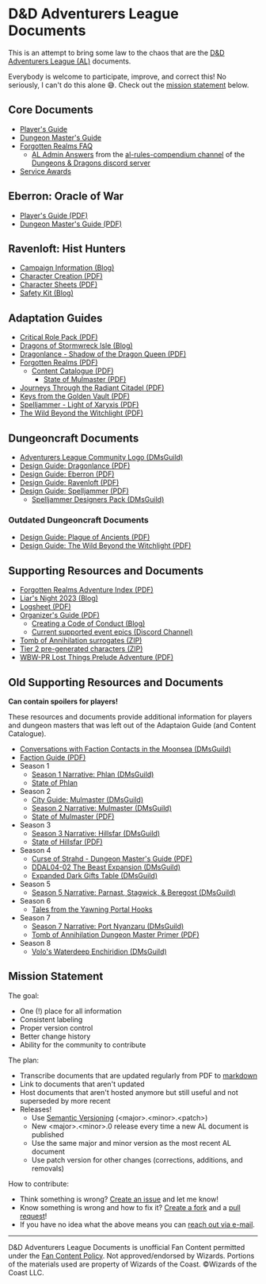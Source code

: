 # D&D Adventurers League Documents

This is an attempt to bring some law to the chaos that are the [D&D Adventurers League (AL)](https://dnd.wizards.com/adventurers-league) documents.

Everybody is welcome to participate, improve, and correct this! No seriously, I can't do this alone 😅. Check out the [mission statement](#mission-statement) below.

## Core Documents

- [Player's Guide](DDAL_Players_Guide.md)
- [Dungeon Master's Guide](DDAL_Dungeon_Masters_Guide.md)
- [Forgotten Realms FAQ](DDAL_Forgotten_Realms_FAQ.md)
  - [AL Admin Answers](DDAL_Admin_Answers.md) from the [al-rules-compendium channel](https://discord.com/channels/516367331358801950/1049795363999055883) of the [Dungeons & Dragons discord server](https://discord.gg/dnd)
- [Service Awards](DDAL_Service_Awards.md)

## Eberron: Oracle of War

- [Player's Guide (PDF)](https://media.wizards.com/2021/dnd/downloads/OracleofWar_PGv1_5.pdf)
- [Dungeon Master's Guide (PDF)](https://media.wizards.com/2021/dnd/downloads/OracleofWar_DMGv1_5.pdf)

## Ravenloft: Hist Hunters

- [Campaign Information (Blog)](https://dnd.wizards.com/adventurers-league/mist-hunters)
- [Character Creation (PDF)](https://media.wizards.com/2021/dnd/downloads/MistHunters_char_guide.pdf)
- [Character Sheets (PDF)](https://media.wizards.com/2021/dnd/downloads/charactersheet_ravenloft.pdf)
- [Safety Kit (Blog)](https://yawningportal.dnd.wizards.com/blog/mist-hunters-safety-kit/)

## Adaptation Guides

- [Critical Role Pack (PDF)](https://cdn.discordapp.com/attachments/1049795241433124935/1118294975587827833/DD_Adventurers_League_Critical_Role_Pack_v1.0.pdf)
- [Dragons of Stormwreck Isle (Blog)](https://yawningportal.dnd.wizards.com/blog/dragons-of-stormwreck-isle-adaptation-guidance/)
- [Dragonlance - Shadow of the Dragon Queen (PDF)](https://cdn.discordapp.com/attachments/1049795241433124935/1083919162553946132/Shadow_of_the_Dragon_Queen_Dragonlance_Adaptation_Guide.pdf)
- [Forgotten Realms (PDF)](https://cdn.discordapp.com/attachments/1049795241433124935/1118294976137269279/DD_Adventurers_League_Adaptation_Guide_2014-21_v1.0.pdf)
  - [Content Catalogue (PDF)](https://cdn.discordapp.com/attachments/1049795241433124935/1077708099126825032/Adventurers_League_Content_Catalogue_v9.02.pdf)
    - [State of Mulmaster (PDF)](/unhosted_docs/State-of-Mulmaster-with-Logsheet.pdf)
- [Journeys Through the Radiant Citadel (PDF)](https://cdn.discordapp.com/attachments/1049795241433124935/1118294976909029526/Journeys_Through_the_Radiant_Citadel_Adaptation_Guide.pdf)
- [Keys from the Golden Vault (PDF)](https://cdn.discordapp.com/attachments/1049795241433124935/1102710535520268389/Keys_from_the_Golden_Vault_Adaption_Guide.pdf)
- [Spelljammer - Light of Xaryxis (PDF)](https://cdn.discordapp.com/attachments/1049795241433124935/1118294975856259112/DD_Adventurers_League_Adaptation_Guide_Spelljammer_Light_of_Xaryxis.pdf)
- [The Wild Beyond the Witchlight (PDF)](https://media.wizards.com/2021/dnd/downloads/DDAL_Pack-The_Wild_Beyond_the_Witchlight.pdf)

## Dungeoncraft Documents

- [Adventurers League Community Logo (DMsGuild)](https://www.dmsguild.com/product/343241/Adventurers-League-Community-Logo)
- [Design Guide: Dragonlance (PDF)](https://cdn.discordapp.com/attachments/1049795241433124935/1117959071178424350/DD_Adventurers_League_Dungeoncraft_Dragonlance_v1.2c.pdf)
- [Design Guide: Eberron (PDF)](https://cdn.discordapp.com/attachments/1049795241433124935/1054504818057695344/DD_Adventurers_League_Dungeoncraft_Eberron_v1.0.pdf)
- [Design Guide: Ravenloft (PDF)](https://cdn.discordapp.com/attachments/1049795241433124935/1054504818372255764/DD_Adventurers_League_Dungeoncraft_Ravenloft_v1.0.pdf)
- [Design Guide: Spelljammer (PDF)](https://cdn.discordapp.com/attachments/1049795241433124935/1141922531473883176/Dungeoncraft_Spelljammer_v1.3.pdf)
  - [Spelljammer Designers Pack (DMsGuild)](https://www.dmsguild.com/product/408831/Dungeoncraft-Spelljammer-Designers-Pack)

### Outdated Dungeoncraft Documents

- [Design Guide: Plague of Ancients (PDF)](/unhosted_docs/Dungeoncraft_Adventures_-_Plague_of_Ancients_v2.pdf)
- [Design Guide: The Wild Beyond the Witchlight (PDF)](https://media.wizards.com/2021/dnd/downloads/Dungeoncraft_Wild_Beyond_the_Witchlight_v1.2.pdf)

## Supporting Resources and Documents

- [Forgotten Realms Adventure Index (PDF)](https://media.wizards.com/2021/dnd/downloads/DDAL_Forgotten_Realms_Adventure_Index_v11.0.pdf)
- [Liar's Night 2023 (Blog)](https://yawningportal.dnd.wizards.com/blog/liars-night-2023/)
- [Logsheet (PDF)](https://media.wizards.com/2020/dnd/downloads/S10_AL_Logsheet.pdf)
- [Organizer's Guide (PDF)](https://media.wizards.com/2021/dnd/downloads/DDAL_Organizers_Guide_v11.0.pdf)
  - [Creating a Code of Conduct (Blog)](https://yawningportal.dnd.wizards.com/blog/creating-a-code-of-conduct/)
  - [Current supported event epics (Discord Channel)](https://discord.com/channels/516367331358801950/1050208806006702081)
- [Tomb of Annihilation surrogates (ZIP)](https://cdn.discordapp.com/attachments/1049795241433124935/1076223368707199087/925821-ToA_Surrogate_Pack.zip)
- [Tier 2 pre-generated characters (ZIP)](https://cdn.discordapp.com/attachments/1049795241433124935/1076223368333893713/925821-Adventurers_League_Tier_2_Pregenerated_Characters_3.zip)
- [WBW-PR Lost Things Prelude Adventure (PDF)](https://media.wizards.com/2021/dnd/downloads/WBW-PR_Lost_Things_Prelude_Adventure.pdf)

## Old Supporting Resources and Documents

**Can contain spoilers for players!**

These resources and documents provide additional information for players and dungeon masters that was left out of the Adaptaion Guide (and Content Catalogue).

- [Conversations with Faction Contacts in the Moonsea (DMsGuild)](https://www.dmsguild.com/product/171835/Conversations-With-Faction-Contacts-in-the-Moonsea-vol-1)
- [Faction Guide (PDF)](/unhosted_docs/DDAL_FACTION_GUIDE_v701.pdf)
- Season 1
  - [Season 1 Narrative: Phlan (DMsGuild)](https://www.dmsguild.com/product/171065/Season-1-Narrative-Phlan)
  - [State of Phlan](/unhosted_docs/DDAL_State_of_Phlan.md)
- Season 2
  - [City Guide: Mulmaster (DMsGuild)](https://www.dmsguild.com/product/202483/City-Guide-Mulmaster)
  - [Season 2 Narrative: Mulmaster (DMsGuild)](https://www.dmsguild.com/product/171064/Season-2-Narrative-Mulmaster)
  - [State of Mulmaster (PDF)](/unhosted_docs/State-of-Mulmaster-with-Logsheet.pdf)
- Season 3
  - [Season 3 Narrative: Hillsfar (DMsGuild)](https://www.dmsguild.com/product/171062/Season-3-Narrative-Hillsfar)
  - [State of Hillsfar (PDF)](/unhosted_docs/Hillsfar-Regional-Character-Options.pdf)
- Season 4
  - [Curse of Strahd - Dungeon Master's Guide (PDF)](/unhosted_docs/CoS%20-%20Dungeon%20Master's%20Guide.pdf)
  - [DDAL04-02 The Beast Expansion (DMsGuild)](https://www.dmsguild.com/product/180498/DDAL0402-The-Beast-5e-Expansion-OPTIONAL-CONTENT)
  - [Expanded Dark Gifts Table (DMsGuild)](https://www.dmsguild.com/product/186573/DDAL04-Expanded-Dark-Gifts-Table-OPTIONAL-CONTENT)
- Season 5
  - [Season 5 Narrative: Parnast, Stagwick, & Beregost (DMsGuild)](https://www.dmsguild.com/product/209064/Season-5-Narrative-Parnast-Stagwick--Beregost)
- Season 6
  - [Tales from the Yawning Portal Hooks](/unhosted_docs/DDAL_DDHC-TYP_Hooks.md)
- Season 7
  - [Season 7 Narrative: Port Nyanzaru (DMsGuild)](https://www.dmsguild.com/product/264264/Season-7-Narrative-Port-Nyanzaru)
  - [Tomb of Annihilation Dungeon Master Primer (PDF)](unhosted_docs/DDAL_Death_Curse_Primer_v1.3.pdf)
- Season 8
  - [Volo's Waterdeep Enchiridion (DMsGuild)](https://www.dmsguild.com/product/254063/Volos-Waterdeep-Enchiridion-5e)

## Mission Statement

The goal:

- One (!) place for all information
- Consistent labeling
- Proper version control
- Better change history
- Ability for the community to contribute

The plan:

- Transcribe documents that are updated regularly from PDF to [markdown](https://www.markdownguide.org/basic-syntax)
- Link to documents that aren't updated
- Host documents that aren't hosted anymore but still useful and not superseded by more recent
- Releases!
  - Use [Semantic Versioning](https://en.wikipedia.org/wiki/Software_versioning#Semantic_versioning) (\<major>.\<minor>.\<patch>)
  - New \<major>.\<minor>.0 release every time a new AL document is published
  - Use the same major and minor version as the most recent AL document
  - Use patch version for other changes (corrections, additions, and removals)

How to contribute:

- Think something is wrong? [Create an issue](https://github.com/r-koch/ddal-docs/issues) and let me know!
- Know something is wrong and how to fix it? [Create a fork](https://docs.github.com/en/get-started/quickstart/fork-a-repo) and a [pull request](https://github.com/r-koch/ddal-docs/pulls)!
- If you have no idea what the above means you can [reach out via e-mail](mailto:ddal-docs@rkoch.dev).

---

D&D Adventurers League Documents is unofficial Fan Content permitted under the [Fan Content Policy](https://company.wizards.com/en/legal/fancontentpolicy). Not approved/endorsed by Wizards. Portions of the materials used are property of Wizards of the Coast. ©Wizards of the Coast LLC.
